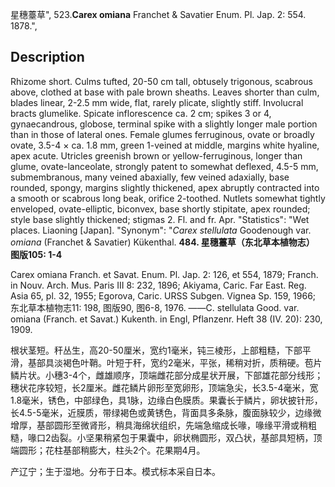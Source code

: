 星穗薹草",
523.**Carex omiana** Franchet & Savatier Enum. Pl. Jap. 2: 554. 1878.",

## Description
Rhizome short. Culms tufted, 20-50 cm tall, obtusely trigonous, scabrous above, clothed at base with pale brown sheaths. Leaves shorter than culm, blades linear, 2-2.5 mm wide, flat, rarely plicate, slightly stiff. Involucral bracts glumelike. Spicate inflorescence ca. 2 cm; spikes 3 or 4, gynaecandrous, globose, terminal spike with a slightly longer male portion than in those of lateral ones. Female glumes ferruginous, ovate or broadly ovate, 3.5-4 × ca. 1.8 mm, green 1-veined at middle, margins white hyaline, apex acute. Utricles greenish brown or yellow-ferruginous, longer than glume, ovate-lanceolate, strongly patent to somewhat deflexed, 4.5-5 mm, submembranous, many veined abaxially, few veined adaxially, base rounded, spongy, margins slightly thickened, apex abruptly contracted into a smooth or scabrous long beak, orifice 2-toothed. Nutlets somewhat tightly enveloped, ovate-elliptic, biconvex, base shortly stipitate, apex rounded; style base slightly thickened; stigmas 2. Fl. and fr. Apr.
  "Statistics": "Wet places. Liaoning [Japan].
  "Synonym": "*Carex stellulata* Goodenough var. *omiana* (Franchet &amp; Savatier) Kükenthal.
**484. 星穗薹草（东北草本植物志） 图版105: 1-4**

Carex omiana Franch. et Savat. Enum. Pl. Jap. 2: 126, et 554, 1879; Franch. in Nouv. Arch. Mus. Paris III 8: 232, 1896; Akiyama, Caric. Far East. Reg. Asia 65, pl. 32, 1955; Egorova, Caric. URSS Subgen. Vignea Sp. 159, 1966; 东北草本植物志11: 198, 图版90, 图6-8, 1976. ——C. stellulata Good. var. omiana (Franch. et Savat.) Kukenth. in Engl, Pflanzenr. Heft 38 (IV. 20): 230, 1909.

根状茎短。秆丛生，高20-50厘米，宽约1毫米，钝三棱形，上部粗糙，下部平滑，基部具淡褐色叶鞘。叶短于秆，宽约2毫米，平张，稀稍对折，质稍硬。苞片鳞片状。小穗3-4个，雌雄顺序，顶端雌花部分成星状开展，下部雄花部分线形；穗状花序较短，长2厘米。雌花鳞片卵形至宽卵形，顶端急尖，长3.5-4毫米，宽1.8毫米，锈色，中部绿色，具1脉，边缘白色膜质。果囊长于鳞片，卵状披针形，长4.5-5毫米，近膜质，带绿褐色或黄锈色，背面具多条脉，腹面脉较少，边缘微增厚，基部圆形至微肾形，稍具海绵状组织，先端急缩成长喙，喙缘平滑或稍粗糙，喙口2齿裂。小坚果稍紧包于果囊中，卵状椭圆形，双凸状，基部具短柄，顶端圆形；花柱基部稍膨大，柱头2个。花果期4月。

产辽宁；生于湿地。分布于日本。模式标本采自日本。
